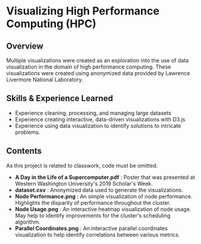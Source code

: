 # Visualizing High Performance Computing (HPC)

## Overview
Multiple visualizations were created as an exploration into the use of data visualization in the domain of high performance computing. These visualizations were created using anonymized data provided by Lawrence Livermore National Laboratory.

## Skills & Experience Learned
- Experience cleaning, processing, and managing large datasets
- Experience creating interactive, data-driven visualizations with D3.js
- Experience using data visualization to identify solutions to intricate problems.

## Contents
As this project is related to classwork, code must be omitted.
- **A Day in the Life of a Supercomputer.pdf** : Poster that was presented at Western Washington University's 2019 Scholar's Week.
- **dataset.csv** : Anonymized data used to generate the visualizations.
- **Node Performance.png** : An simple visualization of node performance. Highlights the disparity of performance throughout the cluster.
- **Node Usage.png** : An interactive heatmap visualization of node usage. May help to identify improvements for the cluster's scheduling algorithm.
- **Parallel Coordinates.png** : An interactive parallel coordinates visualization to help identify correlations between various metrics.